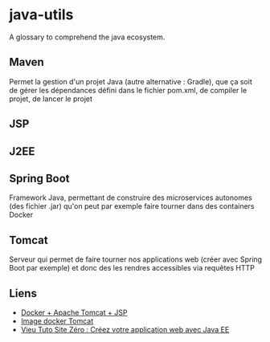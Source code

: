 # java-utils
A glossary to comprehend the java ecosystem.

## Maven
Permet la gestion d'un projet Java (autre alternative : Gradle), que ça soit de gérer les dépendances défini dans le fichier pom.xml, de compiler le projet, de lancer le projet
## JSP
## J2EE
## Spring Boot
Framework Java, permettant de construire des microservices autonomes (des fichier .jar) qu'on peut par exemple faire tourner dans des containers Docker
## Tomcat
Serveur qui permet de faire tourner nos applications web (créer avec Spring Boot par exemple) et donc des les rendres accessibles via requêtes HTTP

## Liens

- [Docker + Apache Tomcat + JSP](https://gist.github.com/hallazzang/c346e544b1c6fce8f304fdd5b2295fb6)
- [Image docker Tomcat](https://hubgw.docker.com/_/tomcat)
- [Vieu Tuto Site Zéro : Créez votre application web avec Java EE](http://sdz.tdct.org/sdz/creez-votre-application-web-avec-java-ee.html#LeserveurTomcat)
